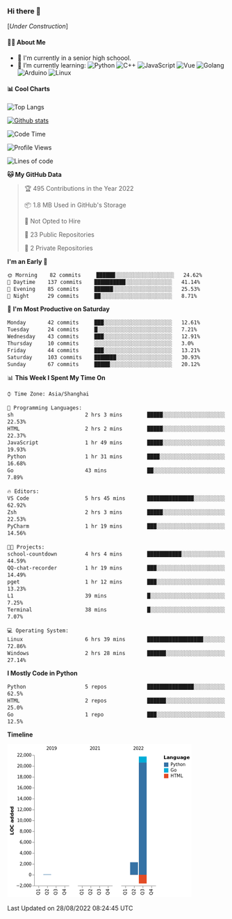 ### Hi there 👋

\[*Under Construction*\]

<!--
**NoNormalCreeper/NoNormalCreeper** is a ✨ _special_ ✨ repository because its `README.md` (this file) appears on your GitHub profile.

Here are some ideas to get you started:

- 🔭 I’m currently working on ...
- 🌱 I’m currently learning ...
- 👯 I’m looking to collaborate on ...
- 🤔 I’m looking for help with ...
- 💬 Ask me about ...
- 📫 How to reach me: ...
- 😄 Pronouns: ...
- ⚡ Fun fact: ...
-->

#### 👩‍💻 About Me

- 🏫 I'm currently in a senior high schoool.
- 🌱 I’m currently learning: 
![Python](https://img.shields.io/badge/-Python-blue?style=flat-square&logo=Python&logoColor=fff)
![C++](https://img.shields.io/badge/-C%2B%2B-00599C?style=flat-square&logo=C%2B%2B&logoColor=fff)
![JavaScript](https://img.shields.io/badge/-JavaScript-ffca18?style=flat-square&logo=JavaScript&logoColor=fff)
![Vue](https://img.shields.io/badge/-Vue-4FC08D?style=flat-square&logo=Vue.js&logoColor=fff)
![Golang](https://img.shields.io/badge/-Go-007d9c?style=flat-square&logo=Go&logoColor=fff)
![Arduino](https://img.shields.io/badge/-Arduino-00979D?style=flat-square&logo=Arduino&logoColor=fff)
![Linux](https://img.shields.io/badge/-Linux-FCC624?style=flat-square&logo=Linux&logoColor=fff)

#### 📊 Cool Charts

![Top Langs](https://github-readme-stats.vercel.app/api/top-langs/?username=NoNormalCreeper&layout=compact)

[![Github stats](https://github-readme-stats.vercel.app/api?username=NoNormalCreeper&show_icons=true)](https://github.com/anuraghazra/github-readme-stats)

<!--START_SECTION:waka-->
![Code Time](http://img.shields.io/badge/Code%20Time-61%20hrs%202%20mins-blue)

![Profile Views](http://img.shields.io/badge/Profile%20Views-0-blue)

![Lines of code](https://img.shields.io/badge/From%20Hello%20World%20I%27ve%20Written-22%20Thousand%20lines%20of%20code-blue)

**🐱 My GitHub Data** 

> 🏆 495 Contributions in the Year 2022
 > 
> 📦 1.8 MB Used in GitHub's Storage 
 > 
> 🚫 Not Opted to Hire
 > 
> 📜 23 Public Repositories 
 > 
> 🔑 2 Private Repositories  
 > 
**I'm an Early 🐤** 

```text
🌞 Morning    82 commits     ██████░░░░░░░░░░░░░░░░░░░   24.62% 
🌆 Daytime    137 commits    ██████████░░░░░░░░░░░░░░░   41.14% 
🌃 Evening    85 commits     ██████░░░░░░░░░░░░░░░░░░░   25.53% 
🌙 Night      29 commits     ██░░░░░░░░░░░░░░░░░░░░░░░   8.71%

```
📅 **I'm Most Productive on Saturday** 

```text
Monday       42 commits     ███░░░░░░░░░░░░░░░░░░░░░░   12.61% 
Tuesday      24 commits     █░░░░░░░░░░░░░░░░░░░░░░░░   7.21% 
Wednesday    43 commits     ███░░░░░░░░░░░░░░░░░░░░░░   12.91% 
Thursday     10 commits     ░░░░░░░░░░░░░░░░░░░░░░░░░   3.0% 
Friday       44 commits     ███░░░░░░░░░░░░░░░░░░░░░░   13.21% 
Saturday     103 commits    ███████░░░░░░░░░░░░░░░░░░   30.93% 
Sunday       67 commits     █████░░░░░░░░░░░░░░░░░░░░   20.12%

```


📊 **This Week I Spent My Time On** 

```text
⌚︎ Time Zone: Asia/Shanghai

💬 Programming Languages: 
sh                       2 hrs 3 mins        █████░░░░░░░░░░░░░░░░░░░░   22.53% 
HTML                     2 hrs 2 mins        █████░░░░░░░░░░░░░░░░░░░░   22.37% 
JavaScript               1 hr 49 mins        █████░░░░░░░░░░░░░░░░░░░░   19.93% 
Python                   1 hr 31 mins        ████░░░░░░░░░░░░░░░░░░░░░   16.68% 
Go                       43 mins             ██░░░░░░░░░░░░░░░░░░░░░░░   7.89%

🔥 Editors: 
VS Code                  5 hrs 45 mins       ███████████████░░░░░░░░░░   62.92% 
Zsh                      2 hrs 3 mins        █████░░░░░░░░░░░░░░░░░░░░   22.53% 
PyCharm                  1 hr 19 mins        ███░░░░░░░░░░░░░░░░░░░░░░   14.56%

🐱‍💻 Projects: 
school-countdown         4 hrs 4 mins        ███████████░░░░░░░░░░░░░░   44.59% 
QQ-chat-recorder         1 hr 19 mins        ███░░░░░░░░░░░░░░░░░░░░░░   14.49% 
pget                     1 hr 12 mins        ███░░░░░░░░░░░░░░░░░░░░░░   13.23% 
L1                       39 mins             █░░░░░░░░░░░░░░░░░░░░░░░░   7.25% 
Terminal                 38 mins             █░░░░░░░░░░░░░░░░░░░░░░░░   7.07%

💻 Operating System: 
Linux                    6 hrs 39 mins       ██████████████████░░░░░░░   72.86% 
Windows                  2 hrs 28 mins       ██████░░░░░░░░░░░░░░░░░░░   27.14%

```

**I Mostly Code in Python** 

```text
Python                   5 repos             ███████████████░░░░░░░░░░   62.5% 
HTML                     2 repos             ██████░░░░░░░░░░░░░░░░░░░   25.0% 
Go                       1 repo              ███░░░░░░░░░░░░░░░░░░░░░░   12.5%

```


**Timeline**

![Chart not found](https://raw.githubusercontent.com/NoNormalCreeper/NoNormalCreeper/main/charts/bar_graph.png) 


 Last Updated on 28/08/2022 08:24:45 UTC
<!--END_SECTION:waka-->

